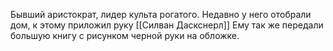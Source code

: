 
Бывший аристократ, лидер культа рогатого. Недавно у него отобрали дом, к этому приложил руку [[Силван Даскснерл]] Ему так же передали большую книгу с рисунком черной руки на обложке. 